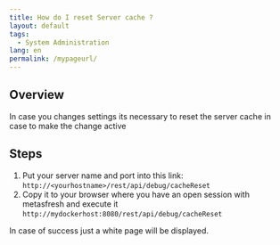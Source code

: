 ```yaml
---
title: How do I reset Server cache ?
layout: default
tags:
  - System Administration
lang: en
permalink: /mypageurl/
---
```


## Overview

In case you changes settings its necessary to reset the server cache in case to make the change active

## Steps

1. Put your server name and port into this link:
`http://<yourhostname>/rest/api/debug/cacheReset`
1. Copy it to your browser where you have an open session with metasfresh and execute it<br>
`http://mydockerhost:8080/rest/api/debug/cacheReset`

In case of success just a white page will be displayed.
